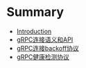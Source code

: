 # Summary

* [Introduction](README.md)
* [gRPC连接语义和API](connectivity-semantics-and-api.md)
* [gRPC连接backoff协议](connection-backoff.md)
* [gRPC健康检测协议](health-checking.md)

